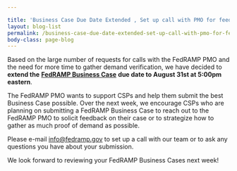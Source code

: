 ```yaml
---

title: 'Business Case Due Date Extended , Set up call with PMO for feedback!'
layout: blog-list
permalink: /business-case-due-date-extended-set-up-call-with-pmo-for-feedback/
body-class: page-blog
---
```

Based on the large number of requests for calls with the FedRAMP PMO and the need for more time to gather demand verification, we have decided to **extend the** [**FedRAMP Business Case**](https://gsa-burra.formstack.com/forms/fedramp_business_case_for_jab_prioritization) **due date to August 31st at 5:00pm eastern**.

The FedRAMP PMO wants to support CSPs and help them submit the best Business Case possible. Over the next week, we encourage CSPs who are planning on submitting a FedRAMP Business Case to reach out to the FedRAMP PMO to solicit feedback on their case or to strategize how to gather as much proof of demand as possible.

Please e-mail [info@fedramp.gov](mailto:info@fedramp.gov) to set up a call with our team or to ask any questions you have about your submission.

We look forward to reviewing your FedRAMP Business Cases next week!
